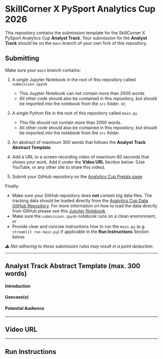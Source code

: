# SkillCorner X PySport Analytics Cup 2026
This repository contains the submission template for the SkillCorner X PySport Analytics Cup **Analyst Track**. 
Your submission for the **Analyst Track** should be on the `main` branch of your own fork of this repository.

## Submitting
Make sure your `main` branch contains:
1. A single Jupyter Notebook in the root of this repository called `submission.ipynb`
    - This Juypter Notebook can not contain more than 2000 words.
    - All other code should also be contained in this repository, but should be imported into the notebook from the `src` folder.
or,
1. A single Python file in the root of this repository called `main.py`
    - This file should not contain more than 2000 words.
    - All other code should also be contained in this repository, but should be imported into the notebook from the `src` folder.

2. An abstract of maximum 300 words that follows the **Analyst Track Abstract Template**.
3. Add a URL to a screen recording video of maximum 60 seconds that shows your work. Add it under the **Video URL** Section below. (Use YouTube, or any other site to share this video).
4. Submit your GitHub repository on the [Analytics Cup Pretalx page](https://pretalx.pysport.org)

Finally:
- Make sure your GitHub repository does **not** contain big data files. The tracking data should be loaded directly from the [Analytics Cup Data GitHub Repository](https://github.com/SkillCorner/opendata). For more information on how to load the data directly from GitHub please see this [Jupyter Notebook](https://github.com/SkillCorner/opendata/blob/master/resources/getting-started-skc-tracking-kloppy.ipynb).
- Make sure the `submission.ipynb` notebook runs on a clean environment, or
- Provide clear and concise instructions how to run the `main.py` (e.g. `streamlit run main.py`) if applicable in the **Run Instructions** Section below.

_⚠️ Not adhering to these submission rules may result in a point deduction._

---

## Analyst Track Abstract Template (max. 300 words)
#### Introduction

#### Usecase(s)

#### Potential Audience

---

## Video URL

---

## Run Instructions